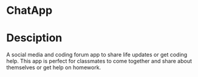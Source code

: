 # ChatApp

# Desciption

A social media and coding forum app to share life updates or get coding help. This app is perfect for classmates to come together 
and share about themselves or get help on homework.
